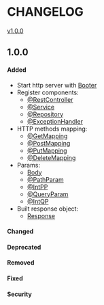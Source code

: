 # CHANGELOG

[v1.0.0](#v1-0-0)

## <span name="v1-0-0">1.0.0</span>

#### Added

- Start http server with [Booter](docs/README.md#booter)
- Register components:
    - [@RestController](docs/README.md#rest-controller)
    - [@Service](docs/README.md#service)
    - [@Repository](docs/README.md#repository)
    - [@ExceptionHandler](docs/README.md#exception-handler)
- HTTP methods mapping:
    - [@GetMapping](docs/README.md#get-mapping)
    - [@PostMapping](docs/README.md#post-mapping)
    - [@PutMapping](docs/README.md#put-mapping)
    - [@DeleteMapping](docs/README.md#delete-mapping)
- Params:
    - [Body](docs/README.md#body)
    - [@PathParam](docs/README.md#path-param)
    - [@IntPP](docs/README.md#int-path-param)
    - [@QueryParam](docs/README.md#query-param)
    - [@IntQP](docs/README.md#int-query-param)
- Built response object:
    - [Response](docs/README.md#base-response)

#### Changed

#### Deprecated

#### Removed

#### Fixed

#### Security